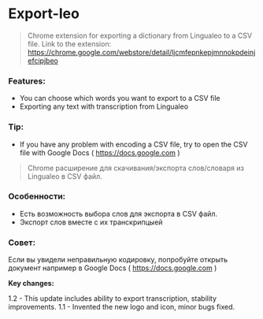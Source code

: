 # Export-leo

> Chrome extension for exporting a dictionary from Lingualeo to a CSV file.
> Link to the extension: https://chrome.google.com/webstore/detail/ljcmfepnkepjmnnokpdeinjefcipjbeo

### Features:
- You can choose which words you want to export to a CSV file
- Exporting any text with transcription from Lingualeo

### Tip:
- If you have any problem with encoding a CSV file, try to open the CSV file with Google Docs ( https://docs.google.com )

> Chrome расширение для скачивания/экспорта слов/словаря из Lingualeo в CSV файл.

### Особенности:
- Есть возможность выбора слов для экспорта в CSV файл.
- Экспорт слов вместе с их транскрипцыей

### Совет:
Если вы увидели неправильную кодировку, попробуйте открыть документ например в Google Docs ( https://docs.google.com )

**Key changes:**

1.2 - This update includes ability to export transcription, stability improvements.
1.1 - Invented the new logo and icon, minor bugs fixed.
